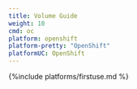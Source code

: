 ```yaml
---
title: Volume Guide
weight: 10
cmd: oc
platform: openshift
platform-pretty: "OpenShift"
platformUC: OpenShift
---
```


{%include platforms/firstuse.md %}
